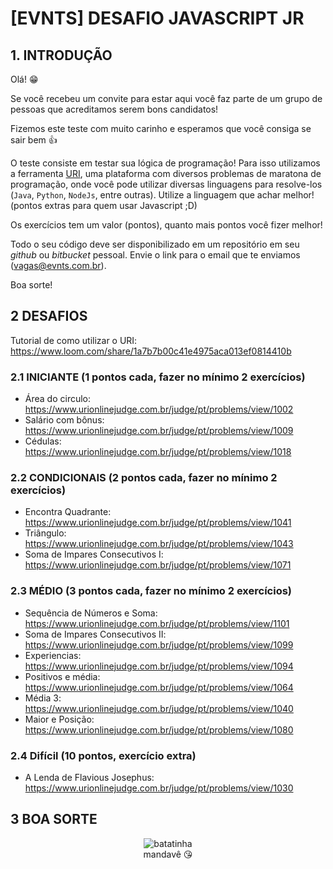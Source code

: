 # [EVNTS] DESAFIO JAVASCRIPT JR

## 1. INTRODUÇÃO

Olá! 😁

Se você recebeu um convite para estar aqui você faz parte de um grupo de pessoas que acreditamos serem bons candidatos!

Fizemos este teste com muito carinho e esperamos que você consiga se sair bem 👍

O teste consiste em testar sua lógica de programação! Para isso utilizamos a ferramenta [URI](https://www.urionlinejudge.com.br), uma plataforma com diversos problemas de maratona de programação, onde você pode utilizar diversas linguagens para resolve-los (```Java```, ```Python```, ```NodeJs```, entre outras). Utilize a linguagem que achar melhor! (pontos extras para quem usar Javascript ;D)

Os exercícios tem um valor (pontos), quanto mais pontos você fizer melhor!

Todo o seu código deve ser disponibilizado em um repositório em seu _github_ ou _bitbucket_ pessoal. Envie o link para o email que te enviamos (vagas@evnts.com.br).

Boa sorte!

## 2 DESAFIOS

Tutorial de como utilizar o URI: https://www.loom.com/share/1a7b7b00c41e4975aca013ef0814410b


### 2.1 INICIANTE (1 pontos cada, fazer no mínimo 2 exercícios)
  - Área do circulo: https://www.urionlinejudge.com.br/judge/pt/problems/view/1002
  - Salário com bônus: https://www.urionlinejudge.com.br/judge/pt/problems/view/1009
  - Cédulas: https://www.urionlinejudge.com.br/judge/pt/problems/view/1018

### 2.2 CONDICIONAIS (2 pontos cada, fazer no mínimo 2 exercícios)
  - Encontra Quadrante: https://www.urionlinejudge.com.br/judge/pt/problems/view/1041
  - Triângulo: https://www.urionlinejudge.com.br/judge/pt/problems/view/1043
  - Soma de Impares Consecutivos I: https://www.urionlinejudge.com.br/judge/pt/problems/view/1071

### 2.3 MÉDIO (3 pontos cada, fazer no mínimo 2 exercícios)
  - Sequência de Números e Soma: https://www.urionlinejudge.com.br/judge/pt/problems/view/1101
  - Soma de Impares Consecutivos II: https://www.urionlinejudge.com.br/judge/pt/problems/view/1099
  - Experiencias: https://www.urionlinejudge.com.br/judge/pt/problems/view/1094
  - Positivos e média: https://www.urionlinejudge.com.br/judge/pt/problems/view/1064
  - Média 3: https://www.urionlinejudge.com.br/judge/pt/problems/view/1040
  - Maior e Posição: https://www.urionlinejudge.com.br/judge/pt/problems/view/1080

### 2.4 Difícil (10 pontos, exercício extra)
  - A Lenda de Flavious Josephus: https://www.urionlinejudge.com.br/judge/pt/problems/view/1030

## 3 BOA SORTE
<p align="center">
  <img align="center" src="https://raw.githubusercontent.com/evnts-dev/teste-front-react/master/imgs/uaifood/potato/potato.jpg" alt="batatinha" />
  <br/>
  mandavê 😘
</p>
